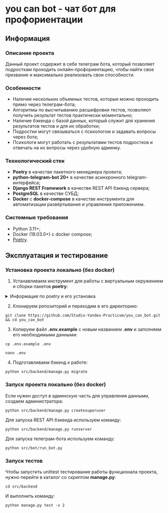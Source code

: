 # you can bot - чат бот для профориентации

## Информация
### Описание проекта
Данный проект содержит в себе телеграм бота, который позволяет подросткам проходить онлайн-профориентацию, чтобы найти свое призвание и максимально реализовать свои способности.

### Особенности

- Наличие нескольких объемных тестов, которые можно проходить прямо через телеграм-бота;
- Алгоритмы по высчитыванию расшифровки тестов, позволяют получить результат тестов практически моментально;
- Наличие бэкенда с базой данных, который служит для хранения результатов тестов и для их обработки;
- Подростки могут связываться с психологом и задавать вопросы через бота;
- Психологи могут работать с результатами тестов подростков и отвечать на их вопросы через удобную админку.

### Технологический стек

- **Poetry** в качестве пакетного менеджера проекта;
- **python-telegram-bot 20+** в качестве асинхронного telegram-интерфейса;
- **Django REST Framework** в качестве REST API бэкенд сервера;
- **PostgreSQL** в качестве СУБД;
- **Docker** с **docker-compose** в качестве инструмента для автоматизации развёртывания и управления приложением.

### Системные требования
- Python 3.11+;
- Docker (19.03.0+) c docker compose;
- [Poetry](https://python-poetry.org/docs/#installing-with-the-official-installer).


## Эксплуатация и тестирование

### Установка проекта локально (без docker)

1. Устанавливаем инструмент для работы с виртуальным окружением и сборки пакетов **poetry**:

<details>
<summary>
Информация по poetry и его установка
</summary>
<br>
**Poetry** - это инструмент для управления зависимостями и виртуальными окружениями, также может использоваться для сборки пакетов. В этом проекте Poetry необходим для дальнейшей разработки приложения, его установка <b>обязательна</b>.<br>

<details>
 <summary>
 Как скачать и установить?
 </summary>

### Установка:

Установите poetry следуя [инструкции с официального сайта](https://python-poetry.org/docs/#installation).
<details>
 <summary>
 Команды для установки:
 </summary>
Для UNIX-систем и Bash on Windows вводим в консоль следующую команду:

> *curl -sSL https://install.python-poetry.org | python -*

Для WINDOWS PowerShell:

> *(Invoke-WebRequest -Uri https://install.python-poetry.org -UseBasicParsing).Content | python -*
</details>
<br>
После установки перезапустите оболочку и введите команду

> poetry --version

Если установка прошла успешно, вы получите ответ в формате

> Poetry (version 1.2.0)

Для дальнейшей работы введите команду:

> poetry config virtualenvs.in-project true

Выполнение данной команды необходимо для создания виртуального окружения в
папке проекта.

После предыдущей команды создадим виртуальное окружение нашего проекта с
помощью команды:

> poetry install

Результатом выполнения команды станет создание в корне проекта папки .venv.
Зависимости для создания окружения берутся из файлов poetry.lock (приоритетнее)
и pyproject.toml

Для добавления новой зависимости в окружение необходимо выполнить команду

> poetry add <package_name>

_Пример использования:_

> poetry add starlette

Также poetry позволяет разделять зависимости необходимые для разработки, от
основных.
Для добавления зависимости необходимой для разработки и тестирования необходимо
добавить флаг ***--group dev***

> poetry add <package_name> --group dev

_Пример использования:_

> poetry add pytest --group dev

</details>

<details>
 <summary>
 Порядок работы после настройки
 </summary>

<br>

Чтобы активировать виртуальное окружение, введите команду:

> poetry shell

Существует возможность запуска скриптов и команд с помощью команды без
активации окружения:

> poetry run <script_name>.py

_Примеры:_

> poetry run python script_name>.py
>
> poetry run pytest
>
> poetry run black

Порядок работы в оболочке не меняется. Пример команды для Win:

> python src\run_bot.py

Доступен стандартный метод работы с активацией окружения в терминале с помощью команд:

Для WINDOWS:

> source .venv/Scripts/activate

Для UNIX:

> source .venv/bin/activate

</details>


</details>

2. Клонируем репозиторий и переходим в его директорию:

```shell
git clone https://github.com/Studio-Yandex-Practicum/you_can_bot.git && cd you_can_bot
```

3. Копируем файл **.env.example** с новым названием **.env** и заполняем его необходимыми данными:

```shell
cp .env.example .env
```
```shell
nano .env
```

4. Подготавливаем бэкенд к работе:

```shell
python src/backend/manage.py migrate
```

### Запуск проекта локально (без docker)

Если нужен доступ в админскую часть для управления данными, создаем администратора:

```shell
python src/backend/manage.py createsuperuser
```

Для запуска REST API бэкенда используем команду:

```shell
python src/backend/manage.py runserver
```

Для запуска телеграм-бота используем команду:
```shell
python src/bot/run_bot.py
```

### Запуск тестов

Чтобы запустить unittest тестирование работы функционала проекта, нужно перейти в каталог со скриптом **manage.py**:
```shell
cd src/backend
```

И выполнить команду:

```shell
python manage.py test -v 2
```